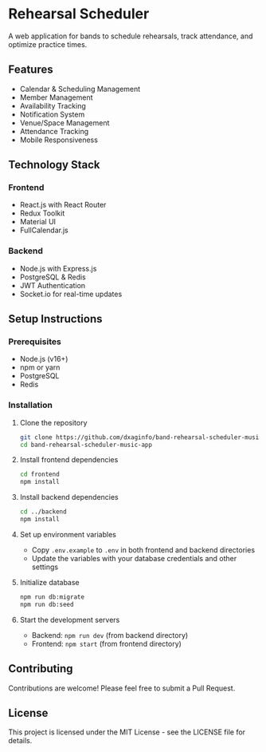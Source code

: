 # Rehearsal Scheduler

A web application for bands to schedule rehearsals, track attendance, and optimize practice times.

## Features

- Calendar & Scheduling Management
- Member Management
- Availability Tracking
- Notification System
- Venue/Space Management
- Attendance Tracking
- Mobile Responsiveness

## Technology Stack

### Frontend
- React.js with React Router
- Redux Toolkit
- Material UI
- FullCalendar.js

### Backend
- Node.js with Express.js
- PostgreSQL & Redis
- JWT Authentication
- Socket.io for real-time updates

## Setup Instructions

### Prerequisites
- Node.js (v16+)
- npm or yarn
- PostgreSQL
- Redis

### Installation

1. Clone the repository
   ```bash
   git clone https://github.com/dxaginfo/band-rehearsal-scheduler-music-app.git
   cd band-rehearsal-scheduler-music-app
   ```

2. Install frontend dependencies
   ```bash
   cd frontend
   npm install
   ```

3. Install backend dependencies
   ```bash
   cd ../backend
   npm install
   ```

4. Set up environment variables
   - Copy `.env.example` to `.env` in both frontend and backend directories
   - Update the variables with your database credentials and other settings

5. Initialize database
   ```bash
   npm run db:migrate
   npm run db:seed
   ```

6. Start the development servers
   - Backend: `npm run dev` (from backend directory)
   - Frontend: `npm start` (from frontend directory)

## Contributing

Contributions are welcome! Please feel free to submit a Pull Request.

## License

This project is licensed under the MIT License - see the LICENSE file for details.